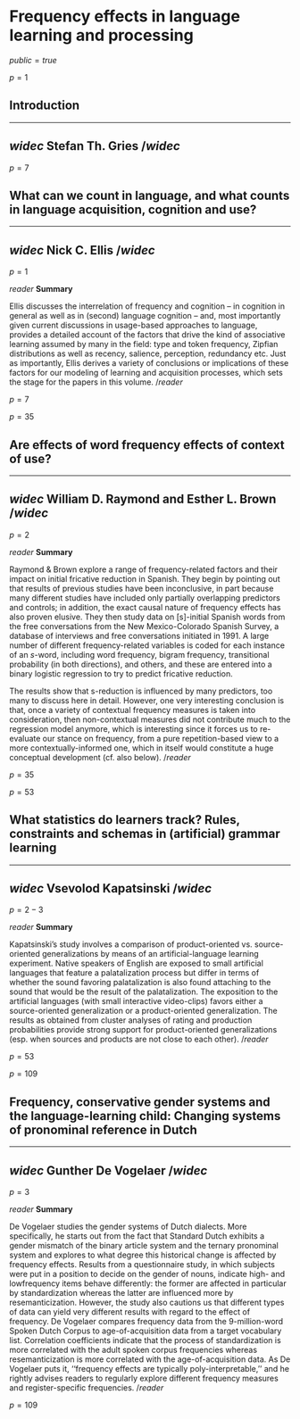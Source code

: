 # Frequency effects in language learning and processing

$public=true$

$p=1$

## Introduction

----
$widec$
Stefan Th. Gries
$/widec$
----

$p=7$

## What can we count in language, and what counts in language acquisition, cognition and use?

---
$widec$
Nick C. Ellis
$/widec$
---

$p=1$

$reader$
**Summary**

Ellis discusses the
interrelation of frequency and cognition – in cognition in general as well
as in (second) language cognition – and, most importantly given current
discussions in usage-based approaches to language, provides a detailed
account of the factors that drive the kind of associative learning assumed
by many in the field: type and token frequency, Zipfian distributions as
well as recency, salience, perception, redundancy etc. Just as importantly,
Ellis derives a variety of conclusions or implications of these factors for
our modeling of learning and acquisition processes, which sets the stage
for the papers in this volume.
$/reader$

$p=7$

$p=35$

## Are effects of word frequency effects of context of use?

----
$widec$
William D. Raymond and Esther L. Brown
$/widec$
----

$p=2$

$reader$
**Summary**

Raymond & Brown explore a range of frequency-related factors and
their impact on initial fricative reduction in Spanish. They begin by 
pointing out that results of previous studies have been inconclusive, in part
because many different studies have included only partially overlapping
predictors and controls; in addition, the exact causal nature of frequency
effects has also proven elusive. They then study data on [s]-initial Spanish
words from the free conversations from the New Mexico-Colorado Spanish
Survey, a database of interviews and free conversations initiated in 1991.
A large number of different frequency-related variables is coded for each
instance of an _s_-word, including word frequency, bigram frequency, 
transitional probability (in both directions), and others, and these are entered into
a binary logistic regression to try to predict fricative reduction.

The results show that s-reduction is influenced by many predictors, too
many to discuss here in detail. However, one very interesting conclusion is
that, once a variety of contextual frequency measures is taken into consideration, 
then non-contextual measures did not contribute much to
the regression model anymore, which is interesting since it forces us to
re-evaluate our stance on frequency, from a pure repetition-based view
to a more contextually-informed one, which in itself would constitute a
huge conceptual development (cf. also below).
$/reader$

$p=35$

$p=53$

## What statistics do learners track? Rules, constraints and schemas in (artificial) grammar learning

----
$widec$
Vsevolod Kapatsinski
$/widec$
----

$p=2-3$

$reader$
**Summary**

Kapatsinski’s study involves a comparison of product-oriented vs.
source-oriented generalizations by means of an artificial-language learning
experiment. Native speakers of English are exposed to small artificial languages 
that feature a palatalization process but differ in terms of whether
the sound favoring palatalization is also found attaching to the sound that
would be the result of the palatalization. The exposition to the artificial
languages (with small interactive video-clips) favors either a source-oriented 
generalization or a product-oriented generalization. The results
as obtained from cluster analyses of rating and production probabilities
provide strong support for product-oriented generalizations (esp. when
sources and products are not close to each other).
$/reader$

$p=53$

$p=109$

## Frequency, conservative gender systems and the language-learning child: Changing systems of pronominal reference in Dutch

----
$widec$
Gunther De Vogelaer
$/widec$
----

$p=3$

$reader$
**Summary**

De Vogelaer studies the gender systems of Dutch dialects. More specifically, 
he starts out from the fact that Standard Dutch exhibits a gender
mismatch of the binary article system and the ternary pronominal system
and explores to what degree this historical change is affected by frequency
effects. Results from a questionnaire study, in which subjects were put in
a position to decide on the gender of nouns, indicate high- and lowfrequency items 
behave differently: the former are affected in particular
by standardization whereas the latter are influenced more by resemanticization.
However, the study also cautions us that different types of data
can yield very different results with regard to the effect of frequency. De
Vogelaer compares frequency data from the 9-million-word Spoken Dutch
Corpus to age-of-acquisition data from a target vocabulary list. Correlation 
coefficients indicate that the process of standardization is more correlated with 
the adult spoken corpus frequencies whereas resemanticization
is more correlated with the age-of-acquisition data. As De Vogelaer puts
it, ‘‘frequency effects are typically poly-interpretable,’’ and he rightly advises
readers to regularly explore different frequency measures and register-specific frequencies.
$/reader$

$p=109$